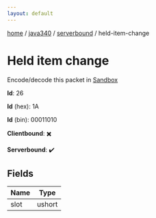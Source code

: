 ```yaml
---
layout: default
---
```


[home](/)  /  [java340](/protocol/java340)  /  [serverbound](/protocol/java340/serverbound)  /  held-item-change

# Held item change

Encode/decode this packet in [Sandbox](../../../sandbox/java340#Serverbound.HeldItemChange)

**Id**: 26

**Id** (hex): 1A

**Id** (bin): 00011010

**Clientbound**: ✖️

**Serverbound**: ✔️

## Fields

Name | Type
---|---
slot | ushort

